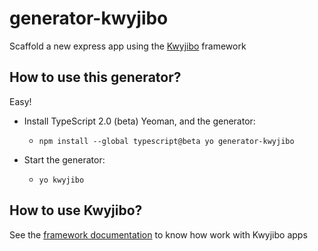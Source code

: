 # generator-kwyjibo
Scaffold a new express app using the [Kwyjibo](https://github.com/zlash/kwyjibo) framework

## How to use this generator?

Easy!
- Install TypeScript 2.0 (beta) Yeoman, and the generator:
  - `npm install --global typescript@beta yo generator-kwyjibo`

- Start the generator:
  - `yo kwyjibo`

## How to use Kwyjibo?

See the [framework documentation](https://github.com/zlash/kwyjibo/blob/master/README.md) to know how work with Kwyjibo apps
